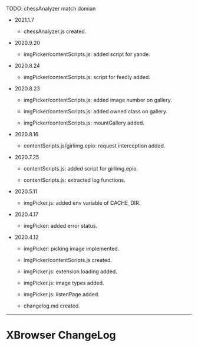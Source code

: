 
TODO:
	chessAnalyzer
		match domian


*	2021.1.7

	+	chessAnalyzer.js created.


*	2020.9.20

	+	imgPicker/contentScripts.js: added script for yande.


*	2020.8.24

	+	imgPicker/contentScripts.js: script for feedly added.


*	2020.8.23

	+	imgPicker/contentScripts.js: added image number on gallery.

	+	imgPicker/contentScripts.js: added owned class on gallery.

	+	imgPicker/contentScripts.js: mountGallery added.


*	2020.8.16

	+	contentScripts.js/girlimg.epio: request interception added.


*	2020.7.25

	+	contentScripts.js: added script for girlimg.epio.

	+	contentScripts.js: extracted log functions.


*	2020.5.11

	+	imgPicker.js: added env variable of CACHE_DIR.


*	2020.4.17

	+	imgPicker: added error status.


*	2020.4.12

	+	imgPicker: picking image implemented.

	+	imgPicker/contentScripts.js created.

	+	imgPicker.js: extension loading added.

	+	imgPicker.js: image types added.

	+	imgPicker.js: listenPage added.

	+	changelog.md created.


---
#	XBrowser ChangeLog
